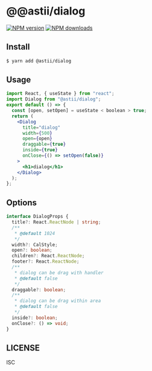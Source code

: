 # @@astii/dialog

[![NPM version](https://img.shields.io/npm/v/@@astii/dialog.svg?style=flat)](https://npmjs.org/package/@@astii/dialog)
[![NPM downloads](http://img.shields.io/npm/dm/@@astii/dialog.svg?style=flat)](https://npmjs.org/package/@@astii/dialog)

## Install

```bash
$ yarn add @astii/dialog
```

## Usage

```jsx
import React, { useState } from "react";
import Dialog from "@astii/dialog";
export default () => {
  const [open, setOpen] = useState < boolean > true;
  return (
    <Dialog
      title="dialog"
      width={500}
      open={open}
      draggable={true}
      inside={true}
      onClose={() => setOpen(false)}
    >
      <h1>dialog</h1>
    </Dialog>
  );
};
```

## Options

```ts
interface DialogProps {
  title?: React.ReactNode | string;
  /**
   * @default 1024
   */
  width?: CalStyle;
  open?: boolean;
  children?: React.ReactNode;
  footer?: React.ReactNode;
  /**
   * dialog can be drag with handler
   * @default false
   */
  draggable?: boolean;
  /**
   * dialog can be drag within area
   * @default false
   */
  inside?: boolean;
  onClose?: () => void;
}
```

## LICENSE

ISC
